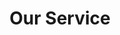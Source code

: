 ---
title: "Our Service"
# watermark text
watermark: "Service"
# page header background image
bg_image: "images/background/about.jpg"
# meta description
description : "Listed below are our main categories for services offered. <br> Please note that some services listed may only be available under a <br> TwoTone Tech Management subscription."
---